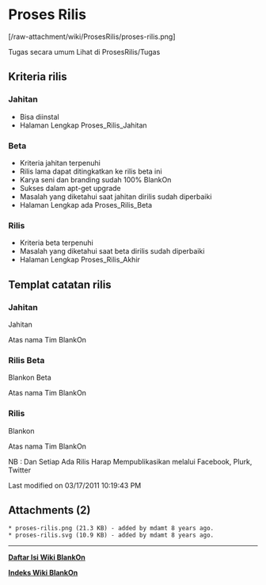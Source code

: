 # Proses Rilis
[/raw-attachment/wiki/ProsesRilis/proses-rilis.png]

Tugas secara umum Lihat di ProsesRilis/Tugas
## Kriteria rilis
### Jahitan
   * Bisa diinstal
   * Halaman Lengkap Proses_Rilis_Jahitan

### Beta
   * Kriteria jahitan terpenuhi
   * Rilis lama dapat ditingkatkan ke rilis beta ini
   * Karya seni dan branding sudah 100% BlankOn
   * Sukses dalam apt-get upgrade
   * Masalah yang diketahui saat jahitan dirilis sudah diperbaiki
   * Halaman Lengkap ada Proses_Rilis_Beta

### Rilis
   * Kriteria beta terpenuhi
   * Masalah yang diketahui saat beta dirilis sudah diperbaiki
   * Halaman Lengkap Proses_Rilis_Akhir

## Templat catatan rilis
### Jahitan
<Nama Kode> Jahitan <nomor-jahitan>

<Kata pengantar>

<URL>

<Daftar masalah yang menyertakan taut2 ke tiket>

Atas nama Tim BlankOn
<Nama wakil tim rilis>

### Rilis Beta
Blankon <nomor-versi> Beta

<Kata Pengantar>

<Fitur Desktop Standar>

<Fitur Desktop Minimalist>

<Tentang BlankOn>

<URL>

<Daftar masalah yang menyertakan taut2 ke tiket>

<Timbal Balik dan Bantuan>

Atas nama Tim BlankOn
<Nama wakil tim rilis>

### Rilis
Blankon <nomor-versi>

<Kata Pengantar>

<Fitur Desktop Standar>

<Fitur Desktop Minimalist>

<Tentang BlankOn>

<URL>

<cermin-cermin>

<Timbal Balik dan Bantuan>

Atas nama Tim BlankOn
<Nama wakil tim rilis>

NB : Dan Setiap Ada Rilis Harap Mempublikasikan melalui Facebook, Plurk,
Twitter

Last modified on 03/17/2011 10:19:43 PM

## Attachments (2)
    * proses-rilis.png​ (21.3 KB) - added by mdamt 8 years ago.
    * proses-rilis.svg​ (10.9 KB) - added by mdamt 8 years ago.




---
[**Daftar Isi Wiki BlankOn**](/DaftarIsi/README.md)
 
[**Indeks Wiki BlankOn**](/Indeks.md)



